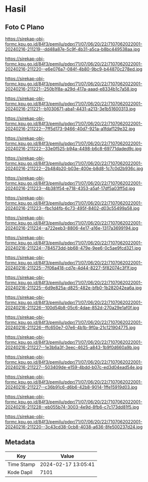# Hasil

## Foto C Plano

https://sirekap-obj-formc.kpu.go.id/84f3/pemilu/pdpr/71/07/06/20/22/7107062022001-20240216-211219--dd48a87e-5c9f-4b31-a5ca-b8bc449538aa.jpg

https://sirekap-obj-formc.kpu.go.id/84f3/pemilu/pdpr/71/07/06/20/22/7107062022001-20240216-211220--e6e076a7-084f-4b80-9bc9-b44870c278ed.jpg

https://sirekap-obj-formc.kpu.go.id/84f3/pemilu/pdpr/71/07/06/20/22/7107062022001-20240216-211221--250b1f8a-a29d-417a-aaad-e8334b1c7a58.jpg

https://sirekap-obj-formc.kpu.go.id/84f3/pemilu/pdpr/71/07/06/20/22/7107062022001-20240216-211221--b1030671-aba1-4431-a213-3e1b51600313.jpg

https://sirekap-obj-formc.kpu.go.id/84f3/pemilu/pdpr/71/07/06/20/22/7107062022001-20240216-211222--7ff5d173-9466-40d7-921a-a1fdaf129e32.jpg

https://sirekap-obj-formc.kpu.go.id/84f3/pemilu/pdpr/71/07/06/20/22/7107062022001-20240216-211222--33e0f525-b94a-4498-b6c8-69771daded9c.jpg

https://sirekap-obj-formc.kpu.go.id/84f3/pemilu/pdpr/71/07/06/20/22/7107062022001-20240216-211222--2b484b20-b03e-400e-b8d8-1c7c0d2b936c.jpg

https://sirekap-obj-formc.kpu.go.id/84f3/pemilu/pdpr/71/07/06/20/22/7107062022001-20240216-211223--4b381f54-e718-4353-a5af-17df5a03ff5d.jpg

https://sirekap-obj-formc.kpu.go.id/84f3/pemilu/pdpr/71/07/06/20/22/7107062022001-20240216-211223--fbc1d4fb-6c73-495f-8402-d03c55499a58.jpg

https://sirekap-obj-formc.kpu.go.id/84f3/pemilu/pdpr/71/07/06/20/22/7107062022001-20240216-211224--a722eeb3-8806-4e17-a16e-1317a3699194.jpg

https://sirekap-obj-formc.kpu.go.id/84f3/pemilu/pdpr/71/07/06/20/22/7107062022001-20240216-211224--784573dd-bb68-479e-9ee6-0c5ae9fcd321.jpg

https://sirekap-obj-formc.kpu.go.id/84f3/pemilu/pdpr/71/07/06/20/22/7107062022001-20240216-211225--7f06a418-cd7e-4d44-8227-5f82074c3f1f.jpg

https://sirekap-obj-formc.kpu.go.id/84f3/pemilu/pdpr/71/07/06/20/22/7107062022001-20240216-211225--6d9e825a-d825-482e-bfb0-1b282042ea6a.jpg

https://sirekap-obj-formc.kpu.go.id/84f3/pemilu/pdpr/71/07/06/20/22/7107062022001-20240216-211226--100d54b8-05c6-4dae-852d-270a29e1af0f.jpg

https://sirekap-obj-formc.kpu.go.id/84f3/pemilu/pdpr/71/07/06/20/22/7107062022001-20240216-211226--ffc650e7-07e6-4b1b-9f0a-21c121904775.jpg

https://sirekap-obj-formc.kpu.go.id/84f3/pemilu/pdpr/71/07/06/20/22/7107062022001-20240216-211227--1e3b6a3f-3eec-4625-a843-1b9f0d660a9b.jpg

https://sirekap-obj-formc.kpu.go.id/84f3/pemilu/pdpr/71/07/06/20/22/7107062022001-20240216-211227--503409de-e159-4bdd-b07c-ed3d04ead54e.jpg

https://sirekap-obj-formc.kpu.go.id/84f3/pemilu/pdpr/71/07/06/20/22/7107062022001-20240216-211227--c36b91c6-d6b6-42b8-9014-1ffe15919d03.jpg

https://sirekap-obj-formc.kpu.go.id/84f3/pemilu/pdpr/71/07/06/20/22/7107062022001-20240216-211228--eb055b74-3003-4e9d-8fb6-c7c173dd81f5.jpg

https://sirekap-obj-formc.kpu.go.id/84f3/pemilu/pdpr/71/07/06/20/22/7107062022001-20240216-211220--3c43cd38-0cb8-4038-a636-8fe500237d24.jpg


## Metadata

| Key        | Value               |
| ---------- | ------------------- |
| Time Stamp | 2024-02-17 13:05:41 |
| Kode Dapil | 7101                |



